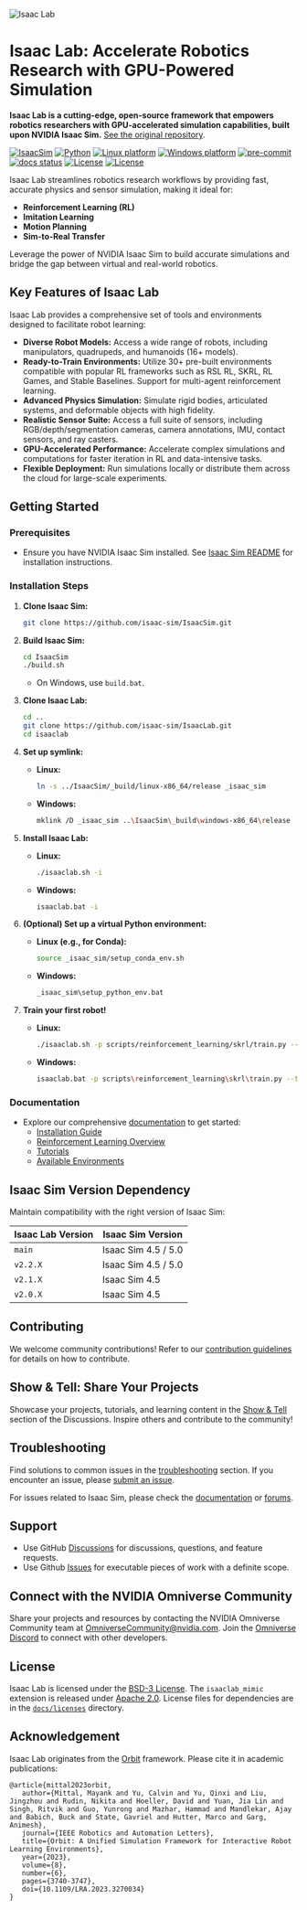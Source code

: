 ![Isaac Lab](docs/source/_static/isaaclab.jpg)

# Isaac Lab: Accelerate Robotics Research with GPU-Powered Simulation

**Isaac Lab is a cutting-edge, open-source framework that empowers robotics researchers with GPU-accelerated simulation capabilities, built upon NVIDIA Isaac Sim.**  [See the original repository](https://github.com/isaac-sim/IsaacLab).

[![IsaacSim](https://img.shields.io/badge/IsaacSim-5.0.0-silver.svg)](https://docs.isaacsim.omniverse.nvidia.com/latest/index.html)
[![Python](https://img.shields.io/badge/python-3.11-blue.svg)](https://docs.python.org/3/whatsnew/3.11.html)
[![Linux platform](https://img.shields.io/badge/platform-linux--64-orange.svg)](https://releases.ubuntu.com/22.04/)
[![Windows platform](https://img.shields.io/badge/platform-windows--64-orange.svg)](https://www.microsoft.com/en-us/)
[![pre-commit](https://img.shields.io/github/actions/workflow/status/isaac-sim/IsaacLab/pre-commit.yaml?logo=pre-commit&logoColor=white&label=pre-commit&color=brightgreen)](https://github.com/isaac-sim/IsaacLab/actions/workflows/pre-commit.yaml)
[![docs status](https://img.shields.io/github/actions/workflow/status/isaac-sim/IsaacLab/docs.yaml?label=docs&color=brightgreen)](https://github.com/isaac-sim/IsaacLab/actions/workflows/docs.yaml)
[![License](https://img.shields.io/badge/license-BSD--3-yellow.svg)](https://opensource.org/licenses/BSD-3-Clause)
[![License](https://img.shields.io/badge/license-Apache--2.0-yellow.svg)](https://opensource.org/license/apache-2-0)

Isaac Lab streamlines robotics research workflows by providing fast, accurate physics and sensor simulation, making it ideal for:

*   **Reinforcement Learning (RL)**
*   **Imitation Learning**
*   **Motion Planning**
*   **Sim-to-Real Transfer**

Leverage the power of NVIDIA Isaac Sim to build accurate simulations and bridge the gap between virtual and real-world robotics.

## Key Features of Isaac Lab

Isaac Lab provides a comprehensive set of tools and environments designed to facilitate robot learning:

*   **Diverse Robot Models:** Access a wide range of robots, including manipulators, quadrupeds, and humanoids (16+ models).
*   **Ready-to-Train Environments:** Utilize 30+ pre-built environments compatible with popular RL frameworks such as RSL RL, SKRL, RL Games, and Stable Baselines. Support for multi-agent reinforcement learning.
*   **Advanced Physics Simulation:** Simulate rigid bodies, articulated systems, and deformable objects with high fidelity.
*   **Realistic Sensor Suite:** Access a full suite of sensors, including RGB/depth/segmentation cameras, camera annotations, IMU, contact sensors, and ray casters.
*   **GPU-Accelerated Performance:** Accelerate complex simulations and computations for faster iteration in RL and data-intensive tasks.
*   **Flexible Deployment:** Run simulations locally or distribute them across the cloud for large-scale experiments.

## Getting Started

### Prerequisites

*   Ensure you have NVIDIA Isaac Sim installed.  See [Isaac Sim README](https://github.com/isaac-sim/IsaacSim?tab=readme-ov-file#quick-start) for installation instructions.

### Installation Steps

1.  **Clone Isaac Sim:**

    ```bash
    git clone https://github.com/isaac-sim/IsaacSim.git
    ```

2.  **Build Isaac Sim:**

    ```bash
    cd IsaacSim
    ./build.sh
    ```

    *   On Windows, use `build.bat`.

3.  **Clone Isaac Lab:**

    ```bash
    cd ..
    git clone https://github.com/isaac-sim/IsaacLab.git
    cd isaaclab
    ```

4.  **Set up symlink:**

    *   **Linux:**

        ```bash
        ln -s ../IsaacSim/_build/linux-x86_64/release _isaac_sim
        ```
    *   **Windows:**

        ```bash
        mklink /D _isaac_sim ..\IsaacSim\_build\windows-x86_64\release
        ```

5.  **Install Isaac Lab:**

    *   **Linux:**

        ```bash
        ./isaaclab.sh -i
        ```
    *   **Windows:**

        ```bash
        isaaclab.bat -i
        ```

6.  **(Optional) Set up a virtual Python environment:**

    *   **Linux (e.g., for Conda):**

        ```bash
        source _isaac_sim/setup_conda_env.sh
        ```
    *   **Windows:**

        ```bash
        _isaac_sim\setup_python_env.bat
        ```

7.  **Train your first robot!**

    *   **Linux:**

        ```bash
        ./isaaclab.sh -p scripts/reinforcement_learning/skrl/train.py --task Isaac-Ant-v0 --headless
        ```
    *   **Windows:**

        ```bash
        isaaclab.bat -p scripts\reinforcement_learning\skrl\train.py --task Isaac-Ant-v0 --headless
        ```

### Documentation

*   Explore our comprehensive [documentation](https://isaac-sim.github.io/IsaacLab) to get started:
    *   [Installation Guide](https://isaac-sim.github.io/IsaacLab/main/source/setup/installation/index.html#local-installation)
    *   [Reinforcement Learning Overview](https://isaac-sim.github.io/IsaacLab/main/source/overview/reinforcement-learning/rl_existing_scripts.html)
    *   [Tutorials](https://isaac-sim.github.io/IsaacLab/main/source/tutorials/index.html)
    *   [Available Environments](https://isaac-sim.github.io/IsaacLab/main/source/overview/environments.html)

## Isaac Sim Version Dependency

Maintain compatibility with the right version of Isaac Sim:

| Isaac Lab Version | Isaac Sim Version |
| ----------------- | ----------------- |
| `main`            | Isaac Sim 4.5 / 5.0 |
| `v2.2.X`          | Isaac Sim 4.5 / 5.0 |
| `v2.1.X`          | Isaac Sim 4.5       |
| `v2.0.X`          | Isaac Sim 4.5       |

## Contributing

We welcome community contributions!  Refer to our [contribution guidelines](https://isaac-sim.github.io/IsaacLab/main/source/refs/contributing.html) for details on how to contribute.

## Show & Tell: Share Your Projects

Showcase your projects, tutorials, and learning content in the [Show & Tell](https://github.com/isaac-sim/IsaacLab/discussions/categories/show-and-tell) section of the Discussions.  Inspire others and contribute to the community!

## Troubleshooting

Find solutions to common issues in the [troubleshooting](https://isaac-sim.github.io/IsaacLab/main/source/refs/troubleshooting.html) section.  If you encounter an issue, please [submit an issue](https://github.com/isaac-sim/IsaacLab/issues).

For issues related to Isaac Sim, please check the [documentation](https://docs.omniverse.nvidia.com/app_isaacsim/app_isaacsim/overview.html) or [forums](https://forums.developer.nvidia.com/c/agx-autonomous-machines/isaac/67).

## Support

*   Use GitHub [Discussions](https://github.com/isaac-sim/IsaacLab/discussions) for discussions, questions, and feature requests.
*   Use Github [Issues](https://github.com/isaac-sim/IsaacLab/issues) for executable pieces of work with a definite scope.

## Connect with the NVIDIA Omniverse Community

Share your projects and resources by contacting the NVIDIA Omniverse Community team at [OmniverseCommunity@nvidia.com](mailto:OmniverseCommunity@nvidia.com).  Join the [Omniverse Discord](https://discord.com/invite/nvidiaomniverse) to connect with other developers.

## License

Isaac Lab is licensed under the [BSD-3 License](LICENSE).  The `isaaclab_mimic` extension is released under [Apache 2.0](LICENSE-mimic).  License files for dependencies are in the [`docs/licenses`](docs/licenses) directory.

## Acknowledgement

Isaac Lab originates from the [Orbit](https://isaac-orbit.github.io/) framework. Please cite it in academic publications:

```
@article{mittal2023orbit,
   author={Mittal, Mayank and Yu, Calvin and Yu, Qinxi and Liu, Jingzhou and Rudin, Nikita and Hoeller, David and Yuan, Jia Lin and Singh, Ritvik and Guo, Yunrong and Mazhar, Hammad and Mandlekar, Ajay and Babich, Buck and State, Gavriel and Hutter, Marco and Garg, Animesh},
   journal={IEEE Robotics and Automation Letters},
   title={Orbit: A Unified Simulation Framework for Interactive Robot Learning Environments},
   year={2023},
   volume={8},
   number={6},
   pages={3740-3747},
   doi={10.1109/LRA.2023.3270034}
}
```